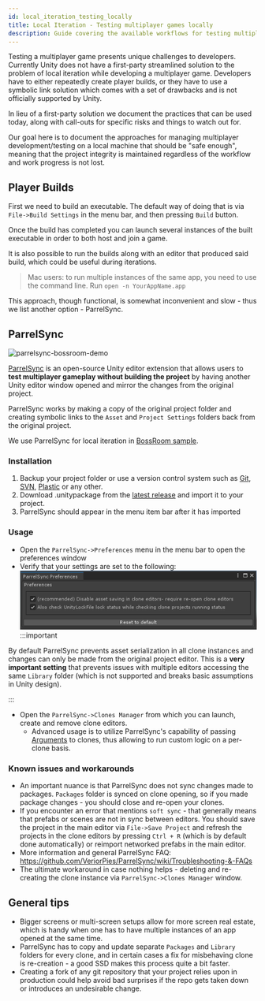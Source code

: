 ```yaml
---
id: local_iteration_testing_locally
title: Local Iteration - Testing multiplayer games locally
description: Guide covering the available workflows for testing multiplayer games locally.
---
```


Testing a multiplayer game presents unique challenges to developers. 
Currently Unity does not have a first-party streamlined solution to the problem of local iteration while developing a multiplayer game. Developers have to either repeatedly create player builds, or they have to use a symbolic link solution which comes with a set of drawbacks and is not officially supported by Unity.

In lieu of a first-party solution we document the practices that can be used today, along with call-outs for specific risks and things to watch out for.

Our goal here is to document the approaches for managing multiplayer development/testing on a local machine that should be "safe enough", meaning that the project integrity is maintained regardless of the workflow and work progress is not lost.

## Player Builds

First we need to build an executable. The default way of doing that is via  `File->Build Settings` in the menu bar, and then pressing `Build` button.

Once the build has completed you can launch several instances of the built executable in order to both host and join a game.

It is also possible to run the builds along with an editor that produced said build, which could be useful during iterations.

> Mac users: to run multiple instances of the same app, you need to use the command line.
> Run `open -n YourAppName.app`

This approach, though functional, is somewhat inconvenient and slow - thus we list another option - ParrelSync.

## ParrelSync
![parrelsync-bossroom-demo](/static/img/parrelsync-bossroom-demo.gif)

[ParrelSync](https://github.com/VeriorPies/ParrelSync) is an open-source Unity editor extension that allows users to **test multiplayer gameplay without building the project** by having another Unity editor window opened and mirror the changes from the original project. 

ParrelSync works by making a copy of the original project folder and creating symbolic links to the `Asset` and `Project Settings` folders back from the original project.

We use ParrelSync for local iteration in [BossRoom sample](https://github.com/Unity-Technologies/com.unity.multiplayer.samples.coop/).

### Installation
1.  Backup your project folder or use a version control system such as [Git](https://git-scm.com/), [SVN](https://subversion.apache.org/), [Plastic](https://www.plasticscm.com/) or any other.
2.  Download .unitypackage from the [latest release](https://github.com/VeriorPies/ParrelSync/releases) and import it to your project.
3.  ParrelSync should appear in the menu item bar after it has imported

### Usage
 - Open the `ParrelSync->Preferences` menu in the menu bar to open the preferences window
 - Verify that your settings are set to the following: ![parrelsync-preferences](/static/img/parrelsync-preferences.png)
:::important

By default ParrelSync prevents asset serialization in all clone instances and changes can only be made from the original project editor. This is a **very important setting** that prevents issues with multiple editors accessing the same `Library` folder (which is not supported and breaks basic assumptions in Unity design).

:::

 - Open the `ParrelSync->Clones Manager` from which you can launch, create and remove clone editors.
	 - Advanced usage is to utilize ParrelSync's capability of passing [Arguments](https://github.com/VeriorPies/ParrelSync/wiki/Argument) to clones, thus allowing to run custom logic on a per-clone basis.

### Known issues and workarounds
 - An important nuance is that ParrelSync does not sync changes made to packages. `Packages` folder is synced on clone opening, so if you made package changes - you should close and re-open your clones.
 - If you encounter an error that mentions `soft sync` - that generally means that prefabs or scenes are not in sync between editors. You should save the project in the main editor via `File->Save Project` and refresh the projects in the clone editors by pressing `Ctrl + R` (which is by default done automatically) or reimport networked prefabs in the main editor.
 - More information and general ParrelSync FAQ: https://github.com/VeriorPies/ParrelSync/wiki/Troubleshooting-&-FAQs
 - The ultimate workaround in case nothing helps - deleting and re-creating the clone instance via `ParrelSync->Clones Manager` window.

## General tips
 - Bigger screens or multi-screen setups allow for more screen real estate, which is handy when one has to have multiple instances of an app opened at the same time.
 - ParrelSync has to copy and update separate `Packages` and `Library` folders for every clone, and in certain cases a fix for misbehaving clone is re-creation - a good SSD makes this process quite a bit faster.
 - Creating a fork of any git repository that your project relies upon in production could help avoid bad surprises if the repo gets taken down or introduces an undesirable change.